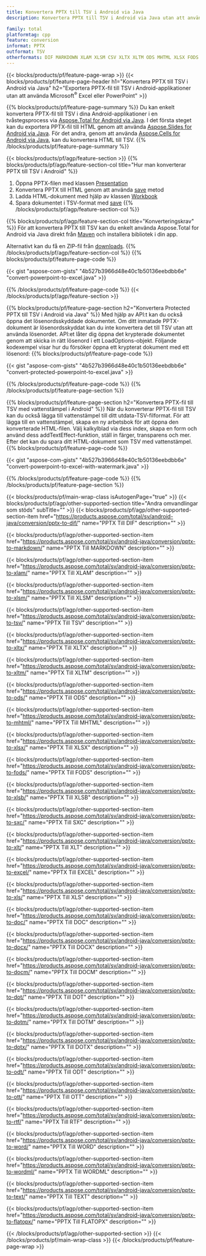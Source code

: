 ```yaml
---
title: Konvertera PPTX till TSV i Android via Java
description: Konvertera PPTX till TSV i Android via Java utan att använda Microsoft Excel eller PowerPoint

family: total
platformtag: cpp
feature: conversion
informat: PPTX
outformat: TSV
otherformats: DIF MARKDOWN XLAM XLSM CSV XLTX XLTM ODS MHTML XLSX FODS XLSB SXC XLT EXCEL XLS DOC DOCX DOCM DOT DOTM DOTX ODT OTT RTF WORD WORDML TEXT FLATOPX
---
```

{{< blocks/products/pf/feature-page-wrap >}}
{{< blocks/products/pf/feature-page-header h1="Konvertera PPTX till TSV i Android via Java" h2="Exportera PPTX-fil till TSV i Android-applikationer utan att använda Microsoft<sup>&reg;</sup> Excel eller PowerPoint" >}}

{{% blocks/products/pf/feature-page-summary %}}
Du kan enkelt konvertera PPTX-fil till TSV i dina Android-applikationer i en tvåstegsprocess via [Aspose.Total for Android via Java](https://products.aspose.com/total/android-java/). I det första steget kan du exportera PPTX-fil till HTML genom att använda [Aspose.Slides for Android via Java](https://products.aspose.com/slides/android-java/). För det andra, genom att använda [Aspose.Cells for Android via Java](https://products.aspose.com/cells/android-java/), kan du konvertera HTML till TSV. 
{{% /blocks/products/pf/feature-page-summary  %}}

{{< blocks/products/pf/agp/feature-section >}}
{{% blocks/products/pf/agp/feature-section-col title="Hur man konverterar PPTX till TSV i Android" %}}
1. Öppna PPTX-filen med klassen [Presentation](https://reference.aspose.com/slides/java/com.aspose.slides/Presentation)
2. Konvertera PPTX till HTML genom att använda [save](https://reference.aspose.com/slides/java/com.aspose.slides/Presentation#save-java.lang.String-int-com.aspose.slides.ISaveOptions-) metod
3. Ladda HTML-dokument med hjälp av klassen [Workbook](https://reference.aspose.com/cells/java/com.aspose.cells/Workbook)
4. Spara dokumentet i TSV-format med [save](https://reference.aspose.com/cells/java/com.aspose.cells/)
{{% /blocks/products/pf/agp/feature-section-col %}}

{{% blocks/products/pf/agp/feature-section-col title="Konverteringskrav" %}}
För att konvertera PPTX till TSV kan du enkelt använda Aspose.Total for Android via Java direkt från [Maven](https://repository.aspose.com/webapp/#/artifacts/browse/tree/General/repo/com/aspose/aspose-total) och installera bibliotek i din app.

Alternativt kan du få en ZIP-fil från [downloads](https://downloads.aspose.com/total/androidjava).
{{% /blocks/products/pf/agp/feature-section-col %}}
{{% blocks/products/pf/feature-page-code %}}

{{< gist "aspose-com-gists" "4b527b3966d48e40c1b50136eebdbb6e" "convert-powerpoint-to-excel.java" >}}



{{% /blocks/products/pf/feature-page-code %}}
{{< /blocks/products/pf/agp/feature-section >}}

{{% blocks/products/pf/feature-page-section  h2="Konvertera Protected PPTX till TSV i Android via Java" %}}
Med hjälp av API:t kan du också öppna det lösenordsskyddade dokumentet. Om ditt inmatade PPTX-dokument är lösenordsskyddat kan du inte konvertera det till TSV utan att använda lösenordet. API:et låter dig öppna det krypterade dokumentet genom att skicka in rätt lösenord i ett LoadOptions-objekt. Följande kodexempel visar hur du försöker öppna ett krypterat dokument med ett lösenord:
{{% blocks/products/pf/feature-page-code %}}

{{< gist "aspose-com-gists" "4b527b3966d48e40c1b50136eebdbb6e" "convert-protected-powerpoint-to-excel.java" >}}

{{% /blocks/products/pf/feature-page-code  %}}
{{% /blocks/products/pf/feature-page-section %}}

{{% blocks/products/pf/feature-page-section  h2="Konvertera PPTX-fil till TSV med vattenstämpel i Android" %}}
När du konverterar PPTX-fil till TSV kan du också lägga till vattenstämpel till ditt utdata-TSV-filformat. För att lägga till en vattenstämpel, skapa en ny arbetsbok för att öppna den konverterade HTML-filen. Välj kalkylblad via dess index, skapa en form och använd dess addTextEffect-funktion, ställ in färger, transparens och mer. Efter det kan du spara ditt HTML-dokument som TSV med vattenstämpel.
{{% blocks/products/pf/feature-page-code %}}

{{< gist "aspose-com-gists" "4b527b3966d48e40c1b50136eebdbb6e" "convert-powerpoint-to-excel-with-watermark.java" >}}

{{% /blocks/products/pf/feature-page-code  %}}
{{% /blocks/products/pf/feature-page-section %}}

{{< blocks/products/pf/main-wrap-class isAutogenPage="true" >}}
{{< blocks/products/pf/agp/other-supported-section title="Andra omvandlingar som stöds" subTitle="" >}}
{{< blocks/products/pf/agp/other-supported-section-item href="https://products.aspose.com/total/sv/android-java/conversion/pptx-to-dif/" name="PPTX Till DIF" description="" >}}

{{< blocks/products/pf/agp/other-supported-section-item href="https://products.aspose.com/total/sv/android-java/conversion/pptx-to-markdown/" name="PPTX Till MARKDOWN" description="" >}}

{{< blocks/products/pf/agp/other-supported-section-item href="https://products.aspose.com/total/sv/android-java/conversion/pptx-to-xlam/" name="PPTX Till XLAM" description="" >}}

{{< blocks/products/pf/agp/other-supported-section-item href="https://products.aspose.com/total/sv/android-java/conversion/pptx-to-xlsm/" name="PPTX Till XLSM" description="" >}}

{{< blocks/products/pf/agp/other-supported-section-item href="https://products.aspose.com/total/sv/android-java/conversion/pptx-to-tsv/" name="PPTX Till TSV" description="" >}}

{{< blocks/products/pf/agp/other-supported-section-item href="https://products.aspose.com/total/sv/android-java/conversion/pptx-to-xltx/" name="PPTX Till XLTX" description="" >}}

{{< blocks/products/pf/agp/other-supported-section-item href="https://products.aspose.com/total/sv/android-java/conversion/pptx-to-xltm/" name="PPTX Till XLTM" description="" >}}

{{< blocks/products/pf/agp/other-supported-section-item href="https://products.aspose.com/total/sv/android-java/conversion/pptx-to-ods/" name="PPTX Till ODS" description="" >}}

{{< blocks/products/pf/agp/other-supported-section-item href="https://products.aspose.com/total/sv/android-java/conversion/pptx-to-mhtml/" name="PPTX Till MHTML" description="" >}}

{{< blocks/products/pf/agp/other-supported-section-item href="https://products.aspose.com/total/sv/android-java/conversion/pptx-to-xlsx/" name="PPTX Till XLSX" description="" >}}

{{< blocks/products/pf/agp/other-supported-section-item href="https://products.aspose.com/total/sv/android-java/conversion/pptx-to-fods/" name="PPTX Till FODS" description="" >}}

{{< blocks/products/pf/agp/other-supported-section-item href="https://products.aspose.com/total/sv/android-java/conversion/pptx-to-xlsb/" name="PPTX Till XLSB" description="" >}}

{{< blocks/products/pf/agp/other-supported-section-item href="https://products.aspose.com/total/sv/android-java/conversion/pptx-to-sxc/" name="PPTX Till SXC" description="" >}}

{{< blocks/products/pf/agp/other-supported-section-item href="https://products.aspose.com/total/sv/android-java/conversion/pptx-to-xlt/" name="PPTX Till XLT" description="" >}}

{{< blocks/products/pf/agp/other-supported-section-item href="https://products.aspose.com/total/sv/android-java/conversion/pptx-to-excel/" name="PPTX Till EXCEL" description="" >}}

{{< blocks/products/pf/agp/other-supported-section-item href="https://products.aspose.com/total/sv/android-java/conversion/pptx-to-xls/" name="PPTX Till XLS" description="" >}}

{{< blocks/products/pf/agp/other-supported-section-item href="https://products.aspose.com/total/sv/android-java/conversion/pptx-to-doc/" name="PPTX Till DOC" description="" >}}

{{< blocks/products/pf/agp/other-supported-section-item href="https://products.aspose.com/total/sv/android-java/conversion/pptx-to-docx/" name="PPTX Till DOCX" description="" >}}

{{< blocks/products/pf/agp/other-supported-section-item href="https://products.aspose.com/total/sv/android-java/conversion/pptx-to-docm/" name="PPTX Till DOCM" description="" >}}

{{< blocks/products/pf/agp/other-supported-section-item href="https://products.aspose.com/total/sv/android-java/conversion/pptx-to-dot/" name="PPTX Till DOT" description="" >}}

{{< blocks/products/pf/agp/other-supported-section-item href="https://products.aspose.com/total/sv/android-java/conversion/pptx-to-dotm/" name="PPTX Till DOTM" description="" >}}

{{< blocks/products/pf/agp/other-supported-section-item href="https://products.aspose.com/total/sv/android-java/conversion/pptx-to-dotx/" name="PPTX Till DOTX" description="" >}}

{{< blocks/products/pf/agp/other-supported-section-item href="https://products.aspose.com/total/sv/android-java/conversion/pptx-to-odt/" name="PPTX Till ODT" description="" >}}

{{< blocks/products/pf/agp/other-supported-section-item href="https://products.aspose.com/total/sv/android-java/conversion/pptx-to-ott/" name="PPTX Till OTT" description="" >}}

{{< blocks/products/pf/agp/other-supported-section-item href="https://products.aspose.com/total/sv/android-java/conversion/pptx-to-rtf/" name="PPTX Till RTF" description="" >}}

{{< blocks/products/pf/agp/other-supported-section-item href="https://products.aspose.com/total/sv/android-java/conversion/pptx-to-word/" name="PPTX Till WORD" description="" >}}

{{< blocks/products/pf/agp/other-supported-section-item href="https://products.aspose.com/total/sv/android-java/conversion/pptx-to-wordml/" name="PPTX Till WORDML" description="" >}}

{{< blocks/products/pf/agp/other-supported-section-item href="https://products.aspose.com/total/sv/android-java/conversion/pptx-to-text/" name="PPTX Till TEXT" description="" >}}

{{< blocks/products/pf/agp/other-supported-section-item href="https://products.aspose.com/total/sv/android-java/conversion/pptx-to-flatopx/" name="PPTX Till FLATOPX" description="" >}}


{{< /blocks/products/pf/agp/other-supported-section >}}
{{< /blocks/products/pf/main-wrap-class >}}
{{< /blocks/products/pf/feature-page-wrap >}}